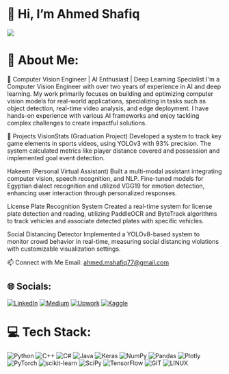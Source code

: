 # 👋 Hi, I’m Ahmed Shafiq
![](https://github.com/theonlyshafiq/theonlyshafiq/blob/main/giphy.gif)
# 💫 About Me:

🎯 Computer Vision Engineer | AI Enthusiast | Deep Learning Specialist
I'm a Computer Vision Engineer with over two years of experience in AI and deep learning. My work primarily focuses on building and optimizing computer vision models for real-world applications, specializing in tasks such as object detection, real-time video analysis, and edge deployment. I have hands-on experience with various AI frameworks and enjoy tackling complex challenges to create impactful solutions.

📂 Projects
VisionStats (Graduation Project)
Developed a system to track key game elements in sports videos, using YOLOv3 with 93% precision. The system calculated metrics like player distance covered and possession and implemented goal event detection.

Hakeem (Personal Virtual Assistant)
Built a multi-modal assistant integrating computer vision, speech recognition, and NLP. Fine-tuned models for Egyptian dialect recognition and utilized VGG19 for emotion detection, enhancing user interaction through personalized responses.

License Plate Recognition System
Created a real-time system for license plate detection and reading, utilizing PaddleOCR and ByteTrack algorithms to track vehicles and associate detected plates with specific vehicles.

Social Distancing Detector
Implemented a YOLOv8-based system to monitor crowd behavior in real-time, measuring social distancing violations with customizable visualization settings.

📫 Connect with Me
Email: ahmed.mshafiq77@gmail.com

## 🌐 Socials:
[![LinkedIn](https://img.shields.io/badge/linkedin-%230077B5.svg?style=for-the-badge&logo=linkedin&logoColor=white)](https://www.linkedin.com/in/ahmedshafiq12/)
[![Medium](https://img.shields.io/badge/Medium-12100E?style=for-the-badge&logo=medium&logoColor=white)](https://medium.com/@theonlyshafiq/)
[![Upwork](https://img.shields.io/badge/UpWork-6FDA44?style=for-the-badge&logo=Upwork&logoColor=white)](https://www.upwork.com/freelancers/~017f8b0e9bdef08e22)
[![Kaggle](https://img.shields.io/badge/Kaggle-035a7d?style=for-the-badge&logo=kaggle&logoColor=white)](https://www.kaggle.com/ahmedshafiq12)

# 💻 Tech Stack:
![Python](https://img.shields.io/badge/python-3670A0?style=for-the-badge&logo=python&logoColor=ffdd54) ![C++](https://img.shields.io/badge/c++-%2300599C.svg?style=for-the-badge&logo=c%2B%2B&logoColor=white) ![C#](https://img.shields.io/badge/c%23-%23239120.svg?style=for-the-badge&logo=c-sharp&logoColor=white) ![Java](https://img.shields.io/badge/java-%23ED8B00.svg?style=for-the-badge&logo=java&logoColor=white) ![Keras](https://img.shields.io/badge/Keras-%23D00000.svg?style=for-the-badge&logo=Keras&logoColor=white) ![NumPy](https://img.shields.io/badge/numpy-%23013243.svg?style=for-the-badge&logo=numpy&logoColor=white) ![Pandas](https://img.shields.io/badge/pandas-%23150458.svg?style=for-the-badge&logo=pandas&logoColor=white) ![Plotly](https://img.shields.io/badge/Plotly-%233F4F75.svg?style=for-the-badge&logo=plotly&logoColor=white) ![PyTorch](https://img.shields.io/badge/PyTorch-%23EE4C2C.svg?style=for-the-badge&logo=PyTorch&logoColor=white) ![scikit-learn](https://img.shields.io/badge/scikit--learn-%23F7931E.svg?style=for-the-badge&logo=scikit-learn&logoColor=white) ![SciPy](https://img.shields.io/badge/SciPy-%230C55A5.svg?style=for-the-badge&logo=scipy&logoColor=%white) ![TensorFlow](https://img.shields.io/badge/TensorFlow-%23FF6F00.svg?style=for-the-badge&logo=TensorFlow&logoColor=white) ![GIT](https://img.shields.io/badge/Git-fc6d26?style=for-the-badge&logo=git&logoColor=white) ![LINUX](https://img.shields.io/badge/Linux-FCC624?style=for-the-badge&logo=linux&logoColor=black)
